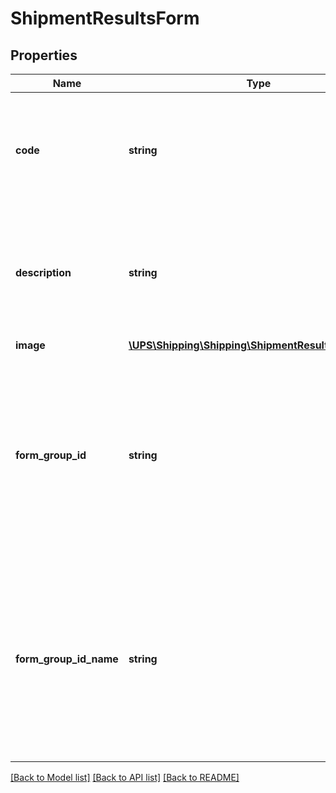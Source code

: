 # ShipmentResultsForm

## Properties
Name | Type | Description | Notes
------------ | ------------- | ------------- | -------------
**code** | **string** | Code that indicates the type of form.  Valid values: 01 - All Requested International Forms. | 
**description** | **string** | Description that indicates the type of form. Possible Values. All Requested International Forms. | 
**image** | [**\UPS\Shipping\Shipping\ShipmentResultsFormImage**](ShipmentResultsFormImage.md) |  | [optional] 
**form_group_id** | **string** | Unique Id for later retrieval of saved version of the completed international forms. Always returned when code &#x3D; 01. 01 represents international forms. | [optional] 
**form_group_id_name** | **string** | Contains description text which identifies the group of International forms. This element is part of both request and response. This element does not appear on the forms. | [optional] 

[[Back to Model list]](../../README.md#documentation-for-models) [[Back to API list]](../../README.md#documentation-for-api-endpoints) [[Back to README]](../../README.md)

